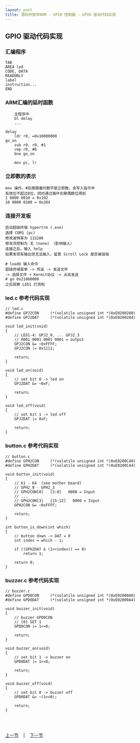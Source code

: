 ```yaml
---
layout: post
title: 源码开放学ARM - GPIO 控制器 - GPIO 驱动代码实现
---
```


## GPIO 驱动代码实现

### 汇编程序
	TAB
	AREA led
	CODE, DATA
	READONLY
	label
	instruction...
	END

### ARM汇编的延时函数
		主程序中
		bl delay
		...

	delay
		ldr r0, =0x10000000
	go_on
		sub r0, r0, #1
		cmp r0, #0
		bne go_on

		mov pc, lr
	
### 立即数的表示
	mov 操作，#后面跟着的数字是立即数，会写入指令中
	有效位不超过8位，同时通过循环右移偶数位得到
	1 0000 0010 = 0x102
	10 0000 0100 = 0x204

### 连接开发板
	启动超级终端 hypertrm	(.exe)
	选择 COM1 (pc)
	修改波特率为 115200
	修改流控制为 无 (none) （影响输入）
	连接之后，输入 help
	如果发现有输出但无法输入，留意 Scroll Lock 是否被误按

	# loadb 输入命令
	超级终端菜单 -> 传送 -> 发送文件
	-> 选择文件 + Kermit协议 -> 点击发送
	# go 0x21000000
	之后观察 LED1 灯亮啦

### led.c 参考代码实现	

	// led.c
	#define GPJ2CON		(*(volatile unsigned int *)0xE0200280)
	#define GPJ2DAT		(*(volatile unsigned int *)0xE0200284)

	void led_init(void)
	{
		// LED1-4: GPJ2_0, ... GPJ2_3
		// 0001 0001 0001 0001 = output 
		GPJ2CON &= ~0xFFFF;	
		GPJ2CON |= 0x1111;	
		
		return;	
	}

	void led_on(void)
	{
		// set bit 0 -> led on
		GPJ2DAT &= ~0xF;
		
		return;	
	}

	void led_off(void)
	{
		// set bit 1 -> led off
		GPJ2DAT |= 0xF;
		
		return;	
	}

### button.c 参考代码实现

	// button.c	
	#define GPH2CON		(*(volatile unsigned int *)0xE0200C40)
	#define GPH2DAT		(*(volatile unsigned int *)0xE0200C44)

	void button_init(void)
	{
		// K1 - K4	(see mother board) 
		// GPH2_0 - GPH2_3
		// GPH2CON[0]   [3:0]   0000 = Input   
		// ...
		// GPH2CON[3]   [15:12]   0000 = Input     
		GPH2CON &= ~0xFFFF;
		
		return;	
	}

	int button_is_down(int which)
	{
		// button down -> DAT = 0
		int index = which - 1;
		
		if ((GPH2DAT & (1<<index)) == 0)
			return 1;
		
		return 0; 
	}

### buzzer.c 参考代码实现

	// buzzer.c
	#define GPD0CON		(*(volatile unsigned int *)0xE02000A0)
	#define GPD0DAT		(*(volatile unsigned int *)0xE02000A4)

	void buzzer_init(void)
	{
		// buzzer GPD0CON 
		// [0] SET 1	
		GPD0CON |= 1<<0;	
		
		return;	
	}

	void buzzer_on(void)
	{
		// set bit 1 -> buzzer on
		GPD0DAT |= 1<<0;
		
		return;	
	}

	void buzzer_off(void)
	{
		// set bit 0 -> buzzer off
		GPD0DAT &= ~(1<<0);
		
		return;	
	}


<br> <br> 
<div> <a href="chp3-3.html">上一节</a> &nbsp;&nbsp; | &nbsp;&nbsp; <a href="chp4-1.html">下一节</a> </div> <br> <br>
